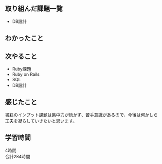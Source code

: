 ## 取り組んだ課題一覧
- DB設計

## わかったこと

## 次やること
- Ruby課題
- Ruby on Rails
- SQL
- DB設計

## 感じたこと
書籍のインプット課題は集中力が続かず、苦手意識があるので、今後は何かしら工夫を凝らしていきたいと思います。

## 学習時間
4時間<br />
合計284時間